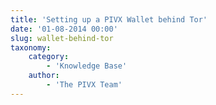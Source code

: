 ```yaml
---
title: 'Setting up a PIVX Wallet behind Tor'
date: '01-08-2014 00:00'
slug: wallet-behind-tor
taxonomy:
    category:
        - 'Knowledge Base'
    author:
        - 'The PIVX Team'
---
```

